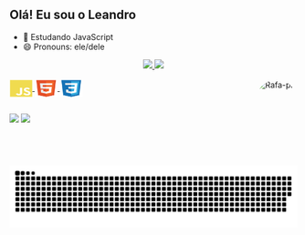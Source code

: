 ## Olá! Eu sou o Leandro

- 🌱 Estudando JavaScript
- 😄 Pronouns: ele/dele

<div align="center">
  <a href="https://github.com/SoloLea">
  <img height="180em" src="https://github-readme-stats.vercel.app/api?username=SoloLea&show_icons=true&theme=tokyonight&include_all_commits=true&count_private=true"/>
  <img height="180em" src="https://github-readme-stats.vercel.app/api/top-langs/?username=SoloLea&layout=compact&langs_count=7&theme=tokyonight"/>
</div>
<div style="display: inline_block"><br>
  <img align="center" alt="Rafa-Js" height="30" width="40" src="https://raw.githubusercontent.com/devicons/devicon/master/icons/javascript/javascript-plain.svg">
  <img align="center" alt="Rafa-HTML" height="30" width="40" src="https://raw.githubusercontent.com/devicons/devicon/master/icons/html5/html5-original.svg">
  <img align="center" alt="Rafa-CSS" height="30" width="40" src="https://raw.githubusercontent.com/devicons/devicon/master/icons/css3/css3-original.svg">
  <img align="right" alt="Rafa-pic" height="150" style="border-radius:50px;" src="https://share-cdn.picrew.me/shareImg/org/202203/21969_b8iyWEUY.png">
</div>
  
##
  
<div>
  <a href="https://www.instagram.com/leandro_barbosa753/" target="_blank"><img src="https://img.shields.io/badge/-Instagram-%23E4405F?style=for-the-badge&logo=instagram&logoColor=white" target="_blank"></a>
  <a href = "mailto:barbosaleandro753@gmail.com"><img src="https://img.shields.io/badge/-Gmail-%23333?style=for-the-badge&logo=gmail&logoColor=white" target="_blank"></a>
  
  ![Snake animation](https://github.com/SoloLea/SoloLea/blob/output/github-contribution-grid-snake.svg)
 
</div>
